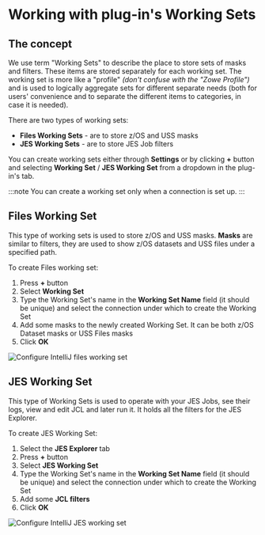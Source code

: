 # Working with plug-in's Working Sets

## The concept

We use term "Working Sets" to describe the place to store sets of masks and filters. These items are stored separately for each working set. The working set is more like a "profile" *(don't confuse with the "Zowe Profile")* and is used to logically aggregate sets for different separate needs (both for users' convenience and to separate the different items to categories, in case it is needed).

There are two types of working sets:
- **Files Working Sets** - are to store z/OS and USS masks
- **JES Working Sets** - are to store JES Job filters

You can create working sets either through **Settings** or by clicking **+** button and selecting **Working Set** / **JES Working Set** from a dropdown in the plug-in's tab.

:::note
You can create a working set only when a connection is set up.
:::

## Files Working Set

This type of working sets is used to store z/OS and USS masks. **Masks** are similar to filters, they are used to show z/OS datasets and USS files under a specified path.

To create Files working set:

1. Press **+** button
2. Select **Working Set**
3. Type the Working Set's name in the **Working Set Name** field (it should be unique) and select the connection under which to create the Working Set
4. Add some masks to the newly created Working Set. It can be both z/OS Dataset masks or USS Files masks
5. Click **OK**

![Configure IntelliJ files working set](../images/intellij/create_files_working_set.gif)

## JES Working Set

This type of Working Sets is used to operate with your JES Jobs, see their logs, view and edit JCL and later run it. It holds all the filters for the JES Explorer.

To create JES Working Set:

1. Select the **JES Explorer** tab
2. Press **+** button
3. Select **JES Working Set**
4. Type the Working Set's name in the **Working Set Name** field (it should be unique) and select the connection under which to create the Working Set
5. Add some **JCL filters**
6. Click **OK**

![Configure IntelliJ JES working set](../images/intellij/create_jes_working_set.gif)
